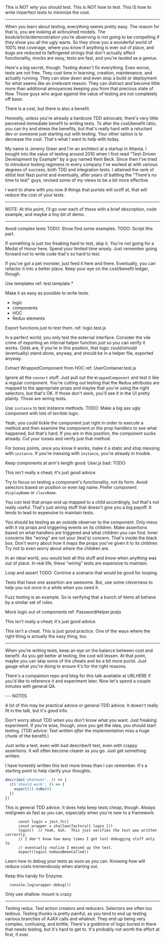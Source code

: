 This is NOT why you should test.
This is NOT how to test.
This IS how to write imperfect tests to minimize the cost.

---

When you learn about testing, everything seems pretty easy.  The reason for that
is, you are looking at airbrushed models.  The book/article/demonstration you're
observing is not going to be compelling if they show you all the ugly warts.
So they show you a wonderful world of 100% test coverage, where you know if
anything is ever out of place, and bugs are reduced to fatfingered strings that
don't actually affect functionality, mocks are easy, tests are fast, and you're
lauded as a genius.

Here's a big secret, though.  Testing doesn't fix everything.  Even worse, tests
are not free.  They cost time in learning, creation, maintenance, and actually
running.  They can slow down and even stop a build or deployment for what seems
like an irrelevant reason.  They can distract and become little more than
additional annoyances keeping you from that precious state of flow.  Those guys
who argue against the value of testing are not completely off base.

There is a cost, but there is also a benefit.

Honestly, unless you're already a hardcore TDD advocate, there's very little perceived
immediate benefit to writing tests.  To alter the cost/benefit ratio, you can
try and stress the benefits, but that's really hard with a reluctant dev or
someone just starting out with testing.  Your other option is to decrease the
cost.  That's what I want to help with today.

My name is Jeremy Greer and I'm an architect at a startup in Atlanta.  I bought
into the value of testing around 2010 when I first read "Test-Driven Development
by Example" by a guy named Kent Beck.  Since then I've tried to introduce
testing regimens in every company I've worked at with various degrees of
success, both TDD and integration tests.  I attained the rank of elitist test
Nazi purist and eventually, after years of battling the "There's no time to
test" guys, revised some of my views to be a bit more effective.

I want to share with you now 8 things that purists will scoff at, that will
reduce the cost of your tests.

---

NOTE: At this point, I'll go over each of these with a brief description, code example,
and maybe a tiny bit of demo.

---

Avoid complex tests
  TODO: Show find some examples.
  TODO: Script this part.

  If something is just _too_ freaking hard to test, skip it.  You're not going
  for a Medal of Honor here.  Spend your limited time wisely.  Just remember
  going forward not to write code that's so hard to test.

  If you've got a pet monster, just feed it here and there.  Eventually, you can
  refactor it into a better place.  Keep your eye on the cost/benefit ledger,
  though.

Use templates
  ref: test.template.*

  Make it as easy as possible to write tests.
  * logic
  * components
  * HOC
  * Redux elements

Export functions _just_ to test them.
  ref: logic.test.js

  In a perfect world, you only test the external interface.  Consider the vile
  crime of exporting an internal helper function _just_ so you can verify it
  works.  Odds are, if you're in this position, that logic could/should
  (eventually) stand alone, anyway, and should be in a helper file, exported
  anyway.

Extract WrappedComponent from HOC
  ref: UserContainer.test.js

  Ignore all the `connect` stuff.  Just pull out the `WrappedComponent` and test
  it like a regular component.  You're cutting out testing that the Redux
  attributes are mapped to the appropriate props and maybe that you're using the
  right selectors, but that's OK.  If those don't work, you'll see it in the UI
  pretty plainly.  Those are wiring tests.

Use `instance` to test instance methods.
  TODO: Make a big ass ugly component with lots of terrible logic.

  Yeah, you could tickle the component just right in order to execute a method
  and then examine the component or the prop handlers to see what happened, but
  that's hard.  If you are in this position, the component sucks already.  Cut
  your losses and verify just that method.

  For bonus points, once you know it works, make it a static and stop messing
  with `instance`.  If you're messing with `instance`, you're already in
  trouble.

Keep components at arm's length
  good: User.js
  bad: TODO:

  This isn't really a cheat; it's just good advice.

  Try to focus on testing a component's functionality, not its form.  Avoid
  selectors based on position or even tag name.  Prefer component `displayName`
  or `className`.

  You _can_ test that props end up mapped to a child accordingly, but that's not
  really useful.  That's just wiring stuff that doesn't give you a big payoff.
  It tends to lead to expensive to maintain tests.

  You should be testing as an outside observer to the component.  Only mess with
  it via props and triggering events on its children.  Make assertions based on
  what handlers are triggered and what children you can find.  Inner concerns
  like "wiring" are not your (test's) concern.  That's inside the black box.
  Don't worry about how it maps the props you've given it to its children.  Try
  not to even worry about _where_ the children are.

  In an ideal world, you would test all this stuff and know when anything was
  out of place.  In real life, these "wiring" tests are expensive to maintain.

Loop and assert
  TODO: Contrive a scenario that would be good for looping.

  Tests that have one assertion are awesome.  But, use some cleverness to help
  you out once in a while when you need it.

  Fuzz testing is an example.  So is verifying that a bunch of items all behave
  by a similar set of rules.

Mock logic out of components
  ref: PasswordHelper.jestjs

  This isn't really a cheat; it's just good advice.

  This isn't a cheat.  This is just good practice.  One of the ways where the
  right thing is actually the easy thing, too.


---

When you're writing tests, keep an eye on the balance between cost and benefit.
As you get better at testing, the cost will lessen.  At that point, maybe you
can skip some of the cheats and be a bit more purist.  Just gauge what you're
doing to ensure it's for the right reasons.

There's a compainion repo and blog for this talk available at URLHERE if you'd
like to reference it and experiment later.  Now let's spend a couple minutes
with general QA.


--- NOTES

A lot of this may be practical advice or general TDD advice.  It doesn't really
fit in the talk, but it's good info.


Don't worry about TDD when you don't know what you want.  Just freaking
experiment.  If you're wise, though, once you get the idea, you should start
testing.  (TDD advice: Test written _after_ the implementation miss a huge chunk
of the benefit.)

Just write a test,
even with bad describe/it text, even with crappy assertions.  It will often
become clearer as you go.  Just get something written.

I have honestly written this test more times than I can remember.  It's a
starting point to help clarify your thoughts.

```js
describe('whatever', () => {
  it('should work', () => {
    expect(1).toBe(0)
  })
})
```


This is general TDD advice.  It does help keep tests cheap, though.
Always red/green as fast as you can, especially when you're new to a framework.

```
      const login = jest.fn()
      const wrapper = shallow(factory({ login }))
      login()  // Yeah, duh.  This just verifies the test was written correctly.
      // I don't know how many times I got lost debugging stuff only to
      // eventually realize I messed up the test.
      expect(login).toHaveBeenCalled()
```

Learn how to debug your tests as soon as you can.  Knowing how will reduce costs
tremendously when starting out.

Keep this handy for Enzyme.

      console.log(wrapper.debug())


Only use shallow.  mount is crazy.


---
Testing redux.  Test action creators and reducers.  Selectors are often too
tedious.  Testing thunks is pretty painful, as you tend to end up testing
various branches of AJAX calls and whatnot.  They end up being very complex,
confusing, and brittle.  There's a goldmine of logic buried in there that needs
testing, but it's hard to get to.  It's probably not worth the effort at first,
if ever.
